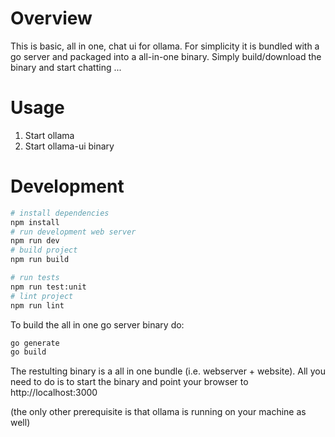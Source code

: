# Overview

This is basic, all in one, chat ui for ollama. For simplicity it is bundled with a go server and packaged into a all-in-one binary.
Simply build/download the binary and start chatting ...

# Usage

1. Start ollama
2. Start ollama-ui binary

# Development

```sh
# install dependencies
npm install
# run development web server
npm run dev
# build project
npm run build

# run tests
npm run test:unit
# lint project
npm run lint
```

To build the all in one go server binary do:

```sh
go generate
go build
```

The restulting binary is a all in one bundle (i.e. webserver + website). All you need to do is to start the binary and point your browser to http://localhost:3000

(the only other prerequisite is that ollama is running on your machine as well)
